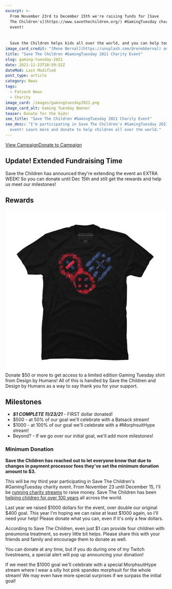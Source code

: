 ```yaml
---
excerpt: >-
  From November 23rd to December 15th we're raising funds for [Save
  The Children's](https://www.savethechildren.org/) #GamingTuesday charity
  event!


  Save the Children helps kids all over the world, and you can help too! Our goal this year is $1000. Donate today!
image_card_credit: "[Rene Bernal](https://unsplash.com/@renebbernal) on Unsplash"
title: "Save The Children #GamingTuesday 2021 Charity Event"
slug: gaming-tuesday-2021
date: 2021-11-23T18:59:52Z
dateMod: Last Modified
post_type: article
category: News
tags:
  - Fatsack News
  - Charity
image_card: /images/gamingtuesday2021.png
image_card_alt: Gaming Tuesday Banner
teaser: Donate for the kids!
seo_title: "Save The Children #GamingTuesday 2021 Charity Event"
seo_desc: "I'm participating in Save The Children's #GamingTuesday 2021 charity
  event! Learn more and donate to help children all over the world."
---
```

<div class="flex flex-wrap justify-center pb-8"><a href="https://tiltify.com/@fatsackfails/fatsackfails-gaming-tuesday-2021" target="_blank" class="fs-btn mr-4">View Campaign</a><a href="https://donate.tiltify.com/@fatsackfails/fatsackfails-gaming-tuesday-2021" target="_blank" class="fs-btn">Donate to Campaign</a></div>

## Update! Extended Fundraising Time
Save the Children has announced they're extending the event an EXTRA WEEK! So you can donate until Dec 15th and still get the rewards and help us meet our milestones!

## Rewards
![Limited edition Gaming Tuesday shirt by Design by Humans](/images/shirt-reward-gamingtuesday2021.png)
Donate $50 or more to get access to a limited edition Gaming Tuesday shirt from Design by Humans! All of this is handled by Save the Children and Design by Humans as a way to say thank you for your support.

## Milestones
- ***$1 COMPLETE 11/23/21*** - FIRST dollar donated!
- $500 - at 50% of our goal we'll celebrate with a Batsack stream!
- $1000 - at 100% of our goal we'll celebrate with a #MorphsuitHype stream!
- Beyond? - If we go over our initial goal, we'll add more milestones!

### Minimum Donation
**Save the Children has reached out to let everyone know that due to changes in payment processor fees they've set the minimum donation amount to $3.**

This will be my third year participating in Save The Children's #GamingTuesday charity event. From November 23 until December 15, I'll be <a href="https://tiltify.com/@fatsackfails/fatsackfails-gaming-tuesday-2021" target="_blank">running charity streams</a> to raise money. Save The Children has been <a href="https://www.savethechildren.org/us/what-we-do" target="_blank">helping children for over 100 years</a> all across the world.

Last year we raised $1000 dollars for the event, over double our original $400 goal. This year I'm hoping we can raise at least $1000 again, so I'll need your help! Please donate what you can, even if it's only a few dollars.

According to Save The Children, even just $1 can provide four children with pneumonia treatment, so every little bit helps. Please share this with your friends and family and encourage them to donate as well.

You can donate at any time, but if you do during one of my Twitch livestreams, a special alert will pop up announcing your donation!

If we meet the $1000 goal we'll celebrate with a special MorphsuitHype stream where I wear a silly hot pink spandex morphsuit for the whole stream! We may even have more special surprises if we surpass the initial goal!
